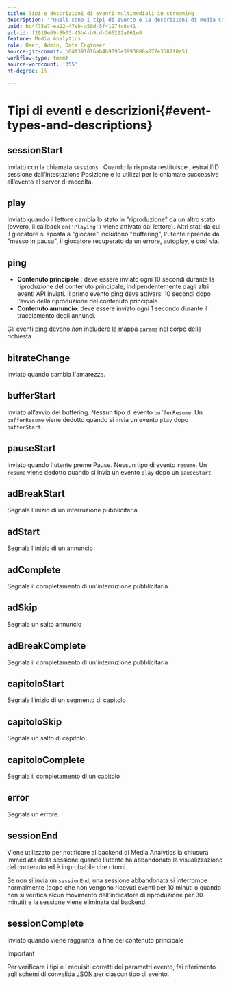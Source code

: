 ```yaml
---
title: Tipi e descrizioni di eventi multimediali in streaming
description: '"Quali sono i tipi di evento e le descrizioni di Media Collection? "'
uuid: bc4f75a7-ea22-47eb-a50d-5f41274c6d41
exl-id: f2919e69-8b03-45b4-b9cd-365222a061e0
feature: Media Analytics
role: User, Admin, Data Engineer
source-git-commit: b6df391016ab4b9095e3993808a877e3587f0a51
workflow-type: tm+mt
source-wordcount: '355'
ht-degree: 1%

---
```


# Tipi di eventi e descrizioni{#event-types-and-descriptions}

## sessionStart

Inviato con la chiamata `sessions` . Quando la risposta restituisce , estrai l’ID sessione dall’intestazione Posizione e lo utilizzi per le chiamate successive all’evento al server di raccolta.

## play

Inviato quando il lettore cambia lo stato in &quot;riproduzione&quot; da un altro stato (ovvero, il callback `on('Playing')` viene attivato dal lettore). Altri stati da cui il giocatore si sposta a &quot;giocare&quot; includono &quot;buffering&quot;, l&#39;utente riprende da &quot;messo in pausa&quot;, il giocatore recuperato da un errore, autoplay, e così via.

## ping

* **Contenuto principale :** deve essere inviato ogni 10 secondi durante la riproduzione del contenuto principale, indipendentemente dagli altri eventi API inviati. Il primo evento ping deve attivarsi 10 secondi dopo l’avvio della riproduzione del contenuto principale.
* **Contenuto annuncio:** deve essere inviato ogni 1 secondo durante il tracciamento degli annunci.

Gli eventi ping devono *non* includere la mappa `params` nel corpo della richiesta.

## bitrateChange

Inviato quando cambia l&#39;amarezza.

## bufferStart

Inviato all’avvio del buffering. Nessun tipo di evento `bufferResume`. Un `bufferResume` viene dedotto quando si invia un evento `play` dopo `bufferStart`.

## pauseStart

Inviato quando l&#39;utente preme Pause. Nessun tipo di evento `resume`. Un `resume` viene dedotto quando si invia un evento `play` dopo un `pauseStart`.

## adBreakStart

Segnala l&#39;inizio di un&#39;interruzione pubblicitaria

## adStart

Segnala l&#39;inizio di un annuncio

## adComplete

Segnala il completamento di un&#39;interruzione pubblicitaria

## adSkip

Segnala un salto annuncio

## adBreakComplete

Segnala il completamento di un&#39;interruzione pubblicitaria

## capitoloStart

Segnala l’inizio di un segmento di capitolo

## capitoloSkip

Segnala un salto di capitolo

## capitoloComplete

Segnala il completamento di un capitolo

## error

Segnala un errore.

## sessionEnd

Viene utilizzato per notificare al backend di Media Analytics la chiusura immediata della sessione quando l’utente ha abbandonato la visualizzazione del contenuto ed è improbabile che ritorni.

Se non si invia un `sessionEnd`, una sessione abbandonata si interrompe normalmente (dopo che non vengono ricevuti eventi per 10 minuti o quando non si verifica alcun movimento dell&#39;indicatore di riproduzione per 30 minuti) e la sessione viene eliminata dal backend.

## sessionComplete

Inviato quando viene raggiunta la fine del contenuto principale

>[!IMPORTANT]
>
>Per verificare i tipi e i requisiti corretti dei parametri evento, fai riferimento agli schemi di convalida [JSON](/help/media-collection-api/mc-api-ref/mc-api-json-validation.md) per ciascun tipo di evento.
